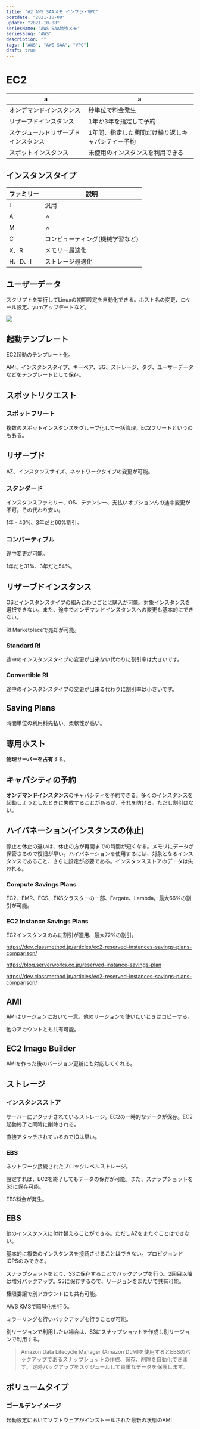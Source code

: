```yaml
---
title: "#2 AWS SAAメモ インフラ・VPC"
postdate: "2021-10-08"
update: "2021-10-08"
seriesName: "AWS SAA勉強メモ"
seriesSlug: "AWS"
description: ""
tags: ["AWS", "AWS SAA", "VPC"]
draft: true
---
```


# EC2

|a|a|
|---|---|
|オンデマンドインスタンス|秒単位で料金発生|
|リザーブドインスタンス|1年か3年を指定して予約|
|スケジュールドリザーブドインスタンス|1年間、指定した期間だけ繰り返しキャパシティー予約|
|スポットインスタンス|未使用のインスタンスを利用できる|

## インスタンスタイプ

|ファミリー|説明|
|---|---|
|t|汎用|
|A|〃|
|M|〃|
|C|コンピューティング(機械学習など)|
|X、R|メモリー最適化|
|H、D、I|ストレージ最適化|

## ユーザーデータ

スクリプトを実行してLinuxの初期設定を自動化できる。ホスト名の変更、ロケール設定、yumアップデートなど。

![](./images/userdata.png)

## 起動テンプレート

EC2起動のテンプレート化。

AMI、インスタンスタイプ、キーペア、SG、ストレージ、タグ、ユーザーデータなどをテンプレートとして保存。

## スポットリクエスト

### スポットフリート

複数のスポットインスタンスをグループ化して一括管理。EC2フリートというのもある。

## リザーブド

AZ、インスタンスサイズ、ネットワークタイプの変更が可能。

### スタンダード

インスタンスファミリー、OS、テナンシー、支払いオプションんの途中変更が不可。その代わり安い。

1年 - 40%、3年だと60%割引。

### コンパーティブル

途中変更が可能。

1年だと31%、3年だと54%。

## リザーブドインスタンス

OSとインスタンスタイプの組み合わせごとに購入が可能。対象インスタンスを選択できない。また、途中でオンデマンドインスタンスへの変更も基本的にできない。

RI Marketplaceで売却が可能。

### Standard RI

途中のインスタンスタイプの変更が出来ない代わりに割引率は大きいです。

### Convertible RI

途中のインスタンスタイプの変更が出来る代わりに割引率は小さいです。

## Saving Plans

時間単位の利用料先払い。柔軟性が高い。

## 専用ホスト

**物理サーバーを占有**する。

## キャパシティの予約

**オンデマンドインスタンス**のキャパシティを予約できる。多くのインスタンスを起動しようとしたときに失敗することがあるが、それを防げる。ただし割引はない。

## ハイバネーション(インスタンスの休止)

停止と休止の違いは、休止の方が再開までの時間が短くなる。メモリにデータが保管さるので復旧が早い。ハイバネーションを使用するには、対象となるインスタンスであること、さらに設定が必要である。インスタンスストアのデータは失われる。

### Compute Savings Plans

EC2、EMR、ECS、EKSクラスターの一部、Fargate、Lambda。最大66%の割引が可能。

### EC2 Instance Savings Plans

EC2インスタンスのみに割引が適用、最大72%の割引。

https://dev.classmethod.jp/articles/ec2-reserved-instances-savings-plans-comparison/

https://blog.serverworks.co.jp/reserved-instance-savings-plan

https://dev.classmethod.jp/articles/ec2-reserved-instances-savings-plans-comparison/

## AMI

AMIはリージョンにおいて一意。他のリージョンで使いたいときはコピーする。

他のアカウントとも共有可能。

## EC2 Image Builder

AMIを作った後のバージョン更新にも対応してくれる。




## ストレージ

### インスタンスストア

サーバーにアタッチされているストレージ。EC2の一時的なデータが保存。EC2起動終了と同時に削除される。

直接アタッチされているのでIOは早い。

### EBS

ネットワーク接続されたブロックレベルストレージ。

設定すれば、EC2を終了してもデータの保存が可能。また、スナップショットをS3に保存可能。

EBS料金が発生。

## EBS

他のインスタンスに付け替えることができる。ただしAZをまたぐことはできない。

基本的に複数のインスタンスを接続させることはできない。プロビジョンドIOPSのみできる。

スナップショットをとり、S3に保存することでバックアップを行う。2回目以降は増分バックアップ。S3に保存するので、リージョンをまたいで共有可能。

権限委譲で別アカウントにも共有可能。

AWS KMSで暗号化を行う。

ミラーリングを行いバックアップを行うことが可能。

別リージョンで利用したい場合は、S3にスナップショットを作成し別リージョンで利用する。

> Amazon Data Lifecycle Manager (Amazon DLM)を使用するとEBSのバックアップであるスナップショットの作成、保存、削除を自動化できます。 定時バックアップをスケジュールして貴重なデータを保護します。

## ボリュームタイプ

### ゴールデンイメージ

起動設定においてソフトウェアがインストールされた最新の状態のAMI

